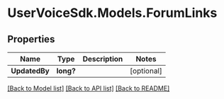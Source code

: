 # UserVoiceSdk.Models.ForumLinks
## Properties

Name | Type | Description | Notes
------------ | ------------- | ------------- | -------------
**UpdatedBy** | **long?** |  | [optional] 

[[Back to Model list]](../README.md#documentation-for-models) [[Back to API list]](../README.md#documentation-for-api-endpoints) [[Back to README]](../README.md)

